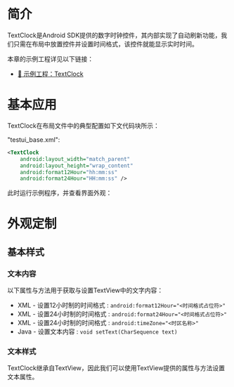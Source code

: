 # 简介
TextClock是Android SDK提供的数字时钟控件，其内部实现了自动刷新功能，我们只需在布局中放置控件并设置时间格式，该控件就能显示实时时间。

本章的示例工程详见以下链接：

- [🔗 示例工程：TextClock](https://github.com/BI4VMR/Study-Android/tree/master/M03_UI/C04_CtrlBase/S13_TextClock)

# 基本应用
TextClock在布局文件中的典型配置如下文代码块所示：

"testui_base.xml":

```xml
<TextClock
    android:layout_width="match_parent"
    android:layout_height="wrap_content"
    android:format12Hour="hh:mm:ss"
    android:format24Hour="HH:mm:ss" />
```

此时运行示例程序，并查看界面外观：

<div align="center">

<!-- TODO ![默认样式](./Assets_TextView/基本应用_默认样式.jpg) -->

</div>

# 外观定制
## 基本样式
### 文本内容
以下属性与方法用于获取与设置TextView中的文字内容：

- XML - 设置12小时制的时间格式 : `android:format12Hour="<时间格式占位符>"`
- XML - 设置24小时制的时间格式 : `android:format24Hour="<时间格式占位符>"`
- XML - 设置24小时制的时间格式 : `android:timeZone="<时区名称>"`
- Java - 设置文本内容 : `void setText(CharSequence text)`

### 文本样式
TextClock继承自TextView，因此我们可以使用TextView提供的属性与方法设置文本属性。


